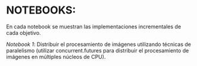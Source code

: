 # NOTEBOOKS:
En cada notebook se muestran las implementaciones incrementales de cada objetivo.

*Notebook 1*: Distribuir el procesamiento de imágenes utilizando técnicas de paralelismo (utilizar concurrent.futures para distribuir el procesamiento de imágenes 
en múltiples núcleos de CPU).
